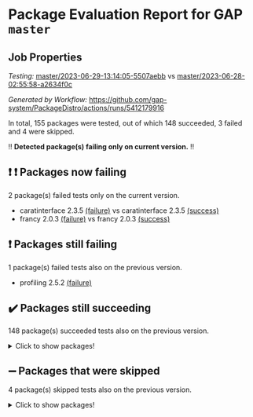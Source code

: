 # Package Evaluation Report for GAP `master`

## Job Properties

*Testing:* [master/2023-06-29-13:14:05-5507aebb](https://github.com/gap-system/PackageDistro/blob/data/reports/master/2023-06-29-13:14:05-5507aebb) vs [master/2023-06-28-02:55:58-a2634f0c](https://github.com/gap-system/PackageDistro/blob/data/reports/master/2023-06-28-02:55:58-a2634f0c)

*Generated by Workflow:* https://github.com/gap-system/PackageDistro/actions/runs/5412179916

In total, 155 packages were tested, out of which 148 succeeded, 3 failed and 4 were skipped.

:bangbang: **Detected package(s) failing only on current version.** :bangbang:

## :exclamation: :exclamation: Packages now failing

2 package(s) failed tests only on the current version.
- caratinterface 2.3.5 [(failure)](https://github.com/gap-system/PackageDistro/actions/runs/5412179916/jobs/9836291757) vs caratinterface 2.3.5 [(success)](https://github.com/gap-system/PackageDistro/actions/runs/5396584369/jobs/9800534307)
- francy 2.0.3 [(failure)](https://github.com/gap-system/PackageDistro/actions/runs/5412179916/jobs/9836297027) vs francy 2.0.3 [(success)](https://github.com/gap-system/PackageDistro/actions/runs/5396584369/jobs/9800536671)

## :exclamation: Packages still failing

1 package(s) failed tests also on the previous version.
- profiling 2.5.2 [(failure)](https://github.com/gap-system/PackageDistro/actions/runs/5412179916/jobs/9836307106)

## :heavy_check_mark: Packages still succeeding

148 package(s) succeeded tests also on the previous version.
<details><summary>Click to show packages!</summary>

- 4ti2interface 2023.02-04 [(success)](https://github.com/gap-system/PackageDistro/actions/runs/5412179916/jobs/9836290041)
- ace 5.6.2 [(success)](https://github.com/gap-system/PackageDistro/actions/runs/5412179916/jobs/9836290215)
- aclib 1.3.2 [(success)](https://github.com/gap-system/PackageDistro/actions/runs/5412179916/jobs/9836290339)
- agt 0.3.1 [(success)](https://github.com/gap-system/PackageDistro/actions/runs/5412179916/jobs/9836290470)
- alnuth 3.2.1 [(success)](https://github.com/gap-system/PackageDistro/actions/runs/5412179916/jobs/9836290612)
- anupq 3.3.0 [(success)](https://github.com/gap-system/PackageDistro/actions/runs/5412179916/jobs/9836290755)
- atlasrep 2.1.6 [(success)](https://github.com/gap-system/PackageDistro/actions/runs/5412179916/jobs/9836290901)
- autodoc 2023.06.19 [(success)](https://github.com/gap-system/PackageDistro/actions/runs/5412179916/jobs/9836291036)
- automata 1.15 [(success)](https://github.com/gap-system/PackageDistro/actions/runs/5412179916/jobs/9836291186)
- automgrp 1.3.2 [(success)](https://github.com/gap-system/PackageDistro/actions/runs/5412179916/jobs/9836291312)
- autpgrp 1.11 [(success)](https://github.com/gap-system/PackageDistro/actions/runs/5412179916/jobs/9836291477)
- cap 2023.06-08 [(success)](https://github.com/gap-system/PackageDistro/actions/runs/5412179916/jobs/9836291613)
- cddinterface 2022.11.01 [(success)](https://github.com/gap-system/PackageDistro/actions/runs/5412179916/jobs/9836291895)
- circle 1.6.6 [(success)](https://github.com/gap-system/PackageDistro/actions/runs/5412179916/jobs/9836292027)
- classicpres 1.22 [(success)](https://github.com/gap-system/PackageDistro/actions/runs/5412179916/jobs/9836292153)
- cohomolo 1.6.11 [(success)](https://github.com/gap-system/PackageDistro/actions/runs/5412179916/jobs/9836292267)
- congruence 1.2.5 [(success)](https://github.com/gap-system/PackageDistro/actions/runs/5412179916/jobs/9836292405)
- corelg 1.56 [(success)](https://github.com/gap-system/PackageDistro/actions/runs/5412179916/jobs/9836292542)
- crime 1.6 [(success)](https://github.com/gap-system/PackageDistro/actions/runs/5412179916/jobs/9836292690)
- crisp 1.4.6 [(success)](https://github.com/gap-system/PackageDistro/actions/runs/5412179916/jobs/9836292842)
- crypting 0.10.4 [(success)](https://github.com/gap-system/PackageDistro/actions/runs/5412179916/jobs/9836293040)
- cryst 4.1.26 [(success)](https://github.com/gap-system/PackageDistro/actions/runs/5412179916/jobs/9836293310)
- crystcat 1.1.10 [(success)](https://github.com/gap-system/PackageDistro/actions/runs/5412179916/jobs/9836293488)
- ctbllib 1.3.6 [(success)](https://github.com/gap-system/PackageDistro/actions/runs/5412179916/jobs/9836293648)
- cubefree 1.19 [(success)](https://github.com/gap-system/PackageDistro/actions/runs/5412179916/jobs/9836293816)
- curlinterface 2.3.2 [(success)](https://github.com/gap-system/PackageDistro/actions/runs/5412179916/jobs/9836293953)
- cvec 2.8.1 [(success)](https://github.com/gap-system/PackageDistro/actions/runs/5412179916/jobs/9836294120)
- datastructures 0.3.0 [(success)](https://github.com/gap-system/PackageDistro/actions/runs/5412179916/jobs/9836294328)
- deepthought 1.0.6 [(success)](https://github.com/gap-system/PackageDistro/actions/runs/5412179916/jobs/9836294505)
- design 1.8 [(success)](https://github.com/gap-system/PackageDistro/actions/runs/5412179916/jobs/9836294666)
- difsets 2.3.1 [(success)](https://github.com/gap-system/PackageDistro/actions/runs/5412179916/jobs/9836294816)
- digraphs 1.6.2 [(success)](https://github.com/gap-system/PackageDistro/actions/runs/5412179916/jobs/9836294987)
- edim 1.3.7 [(success)](https://github.com/gap-system/PackageDistro/actions/runs/5412179916/jobs/9836295140)
- example 4.3.4 [(success)](https://github.com/gap-system/PackageDistro/actions/runs/5412179916/jobs/9836295320)
- examplesforhomalg 2023.02-04 [(success)](https://github.com/gap-system/PackageDistro/actions/runs/5412179916/jobs/9836295481)
- factint 1.6.3 [(success)](https://github.com/gap-system/PackageDistro/actions/runs/5412179916/jobs/9836295585)
- ferret 1.0.9 [(success)](https://github.com/gap-system/PackageDistro/actions/runs/5412179916/jobs/9836295729)
- fga 1.5.0 [(success)](https://github.com/gap-system/PackageDistro/actions/runs/5412179916/jobs/9836295905)
- fining 1.5.5 [(success)](https://github.com/gap-system/PackageDistro/actions/runs/5412179916/jobs/9836296039)
- float 1.0.3 [(success)](https://github.com/gap-system/PackageDistro/actions/runs/5412179916/jobs/9836296176)
- format 1.4.3 [(success)](https://github.com/gap-system/PackageDistro/actions/runs/5412179916/jobs/9836296337)
- forms 1.2.9 [(success)](https://github.com/gap-system/PackageDistro/actions/runs/5412179916/jobs/9836296496)
- fplsa 1.2.6 [(success)](https://github.com/gap-system/PackageDistro/actions/runs/5412179916/jobs/9836296719)
- fr 2.4.12 [(success)](https://github.com/gap-system/PackageDistro/actions/runs/5412179916/jobs/9836296867)
- fwtree 1.3 [(success)](https://github.com/gap-system/PackageDistro/actions/runs/5412179916/jobs/9836297214)
- gapdoc 1.6.6 [(success)](https://github.com/gap-system/PackageDistro/actions/runs/5412179916/jobs/9836297406)
- gauss 2023.02-04 [(success)](https://github.com/gap-system/PackageDistro/actions/runs/5412179916/jobs/9836297548)
- gaussforhomalg 2023.02-04 [(success)](https://github.com/gap-system/PackageDistro/actions/runs/5412179916/jobs/9836297727)
- gbnp 1.0.5 [(success)](https://github.com/gap-system/PackageDistro/actions/runs/5412179916/jobs/9836297900)
- generalizedmorphismsforcap 2023.03-01 [(success)](https://github.com/gap-system/PackageDistro/actions/runs/5412179916/jobs/9836298083)
- genss 1.6.8 [(success)](https://github.com/gap-system/PackageDistro/actions/runs/5412179916/jobs/9836298236)
- gradedmodules 2023.02-04 [(success)](https://github.com/gap-system/PackageDistro/actions/runs/5412179916/jobs/9836298383)
- gradedringforhomalg 2023.02-04 [(success)](https://github.com/gap-system/PackageDistro/actions/runs/5412179916/jobs/9836298548)
- grape 4.9.0 [(success)](https://github.com/gap-system/PackageDistro/actions/runs/5412179916/jobs/9836298686)
- groupoids 1.73 [(success)](https://github.com/gap-system/PackageDistro/actions/runs/5412179916/jobs/9836298836)
- grpconst 2.6.4 [(success)](https://github.com/gap-system/PackageDistro/actions/runs/5412179916/jobs/9836299020)
- guarana 0.96.3 [(success)](https://github.com/gap-system/PackageDistro/actions/runs/5412179916/jobs/9836299176)
- guava 3.18 [(success)](https://github.com/gap-system/PackageDistro/actions/runs/5412179916/jobs/9836299323)
- hap 1.56 [(success)](https://github.com/gap-system/PackageDistro/actions/runs/5412179916/jobs/9836299465)
- hapcryst 0.1.15 [(success)](https://github.com/gap-system/PackageDistro/actions/runs/5412179916/jobs/9836299634)
- hecke 1.5.3 [(success)](https://github.com/gap-system/PackageDistro/actions/runs/5412179916/jobs/9836299771)
- help 3.5 [(success)](https://github.com/gap-system/PackageDistro/actions/runs/5412179916/jobs/9836299937)
- homalg 2023.02-05 [(success)](https://github.com/gap-system/PackageDistro/actions/runs/5412179916/jobs/9836300114)
- homalgtocas 2023.02-04 [(success)](https://github.com/gap-system/PackageDistro/actions/runs/5412179916/jobs/9836300269)
- idrel 2.45 [(success)](https://github.com/gap-system/PackageDistro/actions/runs/5412179916/jobs/9836300434)
- images 1.3.1 [(success)](https://github.com/gap-system/PackageDistro/actions/runs/5412179916/jobs/9836300575)
- intpic 0.3.0 [(success)](https://github.com/gap-system/PackageDistro/actions/runs/5412179916/jobs/9836300726)
- io 4.8.1 [(success)](https://github.com/gap-system/PackageDistro/actions/runs/5412179916/jobs/9836300877)
- io_forhomalg 2023.02-04 [(success)](https://github.com/gap-system/PackageDistro/actions/runs/5412179916/jobs/9836301050)
- irredsol 1.4.4 [(success)](https://github.com/gap-system/PackageDistro/actions/runs/5412179916/jobs/9836301221)
- json 2.1.1 [(success)](https://github.com/gap-system/PackageDistro/actions/runs/5412179916/jobs/9836301408)
- jupyterkernel 1.5.0 [(success)](https://github.com/gap-system/PackageDistro/actions/runs/5412179916/jobs/9836301552)
- jupyterviz 1.5.6 [(success)](https://github.com/gap-system/PackageDistro/actions/runs/5412179916/jobs/9836301700)
- kan 1.35 [(success)](https://github.com/gap-system/PackageDistro/actions/runs/5412179916/jobs/9836301857)
- kbmag 1.5.11 [(success)](https://github.com/gap-system/PackageDistro/actions/runs/5412179916/jobs/9836302037)
- laguna 3.9.6 [(success)](https://github.com/gap-system/PackageDistro/actions/runs/5412179916/jobs/9836302212)
- liealgdb 2.2.1 [(success)](https://github.com/gap-system/PackageDistro/actions/runs/5412179916/jobs/9836302394)
- liepring 2.8 [(success)](https://github.com/gap-system/PackageDistro/actions/runs/5412179916/jobs/9836302554)
- liering 2.4.2 [(success)](https://github.com/gap-system/PackageDistro/actions/runs/5412179916/jobs/9836302709)
- linearalgebraforcap 2023.06-02 [(success)](https://github.com/gap-system/PackageDistro/actions/runs/5412179916/jobs/9836302896)
- localizeringforhomalg 2023.02-04 [(success)](https://github.com/gap-system/PackageDistro/actions/runs/5412179916/jobs/9836303032)
- loops 3.4.3 [(success)](https://github.com/gap-system/PackageDistro/actions/runs/5412179916/jobs/9836303171)
- lpres 1.0.3 [(success)](https://github.com/gap-system/PackageDistro/actions/runs/5412179916/jobs/9836303337)
- majoranaalgebras 1.5.1 [(success)](https://github.com/gap-system/PackageDistro/actions/runs/5412179916/jobs/9836303530)
- mapclass 1.4.6 [(success)](https://github.com/gap-system/PackageDistro/actions/runs/5412179916/jobs/9836303673)
- matgrp 0.70 [(success)](https://github.com/gap-system/PackageDistro/actions/runs/5412179916/jobs/9836303848)
- matricesforhomalg 2023.02-04 [(success)](https://github.com/gap-system/PackageDistro/actions/runs/5412179916/jobs/9836304023)
- modisom 2.5.4 [(success)](https://github.com/gap-system/PackageDistro/actions/runs/5412179916/jobs/9836304188)
- modulepresentationsforcap 2023.06-02 [(success)](https://github.com/gap-system/PackageDistro/actions/runs/5412179916/jobs/9836304348)
- modules 2023.02-04 [(success)](https://github.com/gap-system/PackageDistro/actions/runs/5412179916/jobs/9836304514)
- monoidalcategories 2023.05-03 [(success)](https://github.com/gap-system/PackageDistro/actions/runs/5412179916/jobs/9836304671)
- nconvex 2022.09-01 [(success)](https://github.com/gap-system/PackageDistro/actions/runs/5412179916/jobs/9836304858)
- nilmat 1.4.2 [(success)](https://github.com/gap-system/PackageDistro/actions/runs/5412179916/jobs/9836305012)
- nock 1.5 [(success)](https://github.com/gap-system/PackageDistro/actions/runs/5412179916/jobs/9836305185)
- normalizinterface 1.3.6 [(success)](https://github.com/gap-system/PackageDistro/actions/runs/5412179916/jobs/9836305335)
- nq 2.5.10 [(success)](https://github.com/gap-system/PackageDistro/actions/runs/5412179916/jobs/9836305532)
- numericalsgps 1.3.1 [(success)](https://github.com/gap-system/PackageDistro/actions/runs/5412179916/jobs/9836305707)
- openmath 11.5.3 [(success)](https://github.com/gap-system/PackageDistro/actions/runs/5412179916/jobs/9836305877)
- orb 4.9.0 [(success)](https://github.com/gap-system/PackageDistro/actions/runs/5412179916/jobs/9836306023)
- packagemanager 1.4.1 [(success)](https://github.com/gap-system/PackageDistro/actions/runs/5412179916/jobs/9836306170)
- patternclass 2.4.3 [(success)](https://github.com/gap-system/PackageDistro/actions/runs/5412179916/jobs/9836306318)
- permut 2.0.4 [(success)](https://github.com/gap-system/PackageDistro/actions/runs/5412179916/jobs/9836306465)
- polenta 1.3.10 [(success)](https://github.com/gap-system/PackageDistro/actions/runs/5412179916/jobs/9836306597)
- polymaking 0.8.6 [(success)](https://github.com/gap-system/PackageDistro/actions/runs/5412179916/jobs/9836306770)
- primgrp 3.4.4 [(success)](https://github.com/gap-system/PackageDistro/actions/runs/5412179916/jobs/9836306928)
- qpa 1.34 [(success)](https://github.com/gap-system/PackageDistro/actions/runs/5412179916/jobs/9836307258)
- quagroup 1.8.3 [(success)](https://github.com/gap-system/PackageDistro/actions/runs/5412179916/jobs/9836307394)
- radiroot 2.9 [(success)](https://github.com/gap-system/PackageDistro/actions/runs/5412179916/jobs/9836307530)
- rcwa 4.7.1 [(success)](https://github.com/gap-system/PackageDistro/actions/runs/5412179916/jobs/9836307677)
- rds 1.8 [(success)](https://github.com/gap-system/PackageDistro/actions/runs/5412179916/jobs/9836307847)
- recog 1.4.2 [(success)](https://github.com/gap-system/PackageDistro/actions/runs/5412179916/jobs/9836307988)
- repndecomp 1.3.0 [(success)](https://github.com/gap-system/PackageDistro/actions/runs/5412179916/jobs/9836308151)
- repsn 3.1.1 [(success)](https://github.com/gap-system/PackageDistro/actions/runs/5412179916/jobs/9836308305)
- resclasses 4.7.3 [(success)](https://github.com/gap-system/PackageDistro/actions/runs/5412179916/jobs/9836308455)
- ringsforhomalg 2023.02-05 [(success)](https://github.com/gap-system/PackageDistro/actions/runs/5412179916/jobs/9836308646)
- sco 2023.02-04 [(success)](https://github.com/gap-system/PackageDistro/actions/runs/5412179916/jobs/9836308782)
- scscp 2.4.1 [(success)](https://github.com/gap-system/PackageDistro/actions/runs/5412179916/jobs/9836308921)
- semigroups 5.2.1 [(success)](https://github.com/gap-system/PackageDistro/actions/runs/5412179916/jobs/9836309081)
- sglppow 2.3 [(success)](https://github.com/gap-system/PackageDistro/actions/runs/5412179916/jobs/9836309242)
- sgpviz 0.999.5 [(success)](https://github.com/gap-system/PackageDistro/actions/runs/5412179916/jobs/9836309444)
- simpcomp 2.1.14 [(success)](https://github.com/gap-system/PackageDistro/actions/runs/5412179916/jobs/9836309599)
- singular 2023.02.09 [(success)](https://github.com/gap-system/PackageDistro/actions/runs/5412179916/jobs/9836309737)
- sl2reps 1.1 [(success)](https://github.com/gap-system/PackageDistro/actions/runs/5412179916/jobs/9836309872)
- sla 1.5.3 [(success)](https://github.com/gap-system/PackageDistro/actions/runs/5412179916/jobs/9836310010)
- smallgrp 1.5.3 [(success)](https://github.com/gap-system/PackageDistro/actions/runs/5412179916/jobs/9836310149)
- smallsemi 0.6.13 [(success)](https://github.com/gap-system/PackageDistro/actions/runs/5412179916/jobs/9836310306)
- sonata 2.9.6 [(success)](https://github.com/gap-system/PackageDistro/actions/runs/5412179916/jobs/9836310485)
- sophus 1.27 [(success)](https://github.com/gap-system/PackageDistro/actions/runs/5412179916/jobs/9836310663)
- spinsym 1.5.2 [(success)](https://github.com/gap-system/PackageDistro/actions/runs/5412179916/jobs/9836310844)
- standardff 0.9.4 [(success)](https://github.com/gap-system/PackageDistro/actions/runs/5412179916/jobs/9836311020)
- symbcompcc 1.3.2 [(success)](https://github.com/gap-system/PackageDistro/actions/runs/5412179916/jobs/9836311176)
- thelma 1.3 [(success)](https://github.com/gap-system/PackageDistro/actions/runs/5412179916/jobs/9836311334)
- tomlib 1.2.9 [(success)](https://github.com/gap-system/PackageDistro/actions/runs/5412179916/jobs/9836311489)
- toolsforhomalg 2023.05-01 [(success)](https://github.com/gap-system/PackageDistro/actions/runs/5412179916/jobs/9836311670)
- toric 1.9.5 [(success)](https://github.com/gap-system/PackageDistro/actions/runs/5412179916/jobs/9836311826)
- toricvarieties 2022.07.13 [(success)](https://github.com/gap-system/PackageDistro/actions/runs/5412179916/jobs/9836311988)
- transgrp 3.6.4 [(success)](https://github.com/gap-system/PackageDistro/actions/runs/5412179916/jobs/9836312153)
- ugaly 4.0.3 [(success)](https://github.com/gap-system/PackageDistro/actions/runs/5412179916/jobs/9836312314)
- unipot 1.5 [(success)](https://github.com/gap-system/PackageDistro/actions/runs/5412179916/jobs/9836312452)
- unitlib 4.2.0 [(success)](https://github.com/gap-system/PackageDistro/actions/runs/5412179916/jobs/9836312611)
- utils 0.82 [(success)](https://github.com/gap-system/PackageDistro/actions/runs/5412179916/jobs/9836312806)
- uuid 0.7 [(success)](https://github.com/gap-system/PackageDistro/actions/runs/5412179916/jobs/9836312947)
- walrus 0.9991 [(success)](https://github.com/gap-system/PackageDistro/actions/runs/5412179916/jobs/9836313119)
- wedderga 4.10.4 [(success)](https://github.com/gap-system/PackageDistro/actions/runs/5412179916/jobs/9836313265)
- xmod 2.91 [(success)](https://github.com/gap-system/PackageDistro/actions/runs/5412179916/jobs/9836313407)
- xmodalg 1.23 [(success)](https://github.com/gap-system/PackageDistro/actions/runs/5412179916/jobs/9836313532)
- yangbaxter 0.10.3 [(success)](https://github.com/gap-system/PackageDistro/actions/runs/5412179916/jobs/9836313635)
- zeromqinterface 0.14 [(success)](https://github.com/gap-system/PackageDistro/actions/runs/5412179916/jobs/9836313770)
</details>

## :heavy_minus_sign: Packages that were skipped

4 package(s) skipped tests also on the previous version.
<details><summary>Click to show packages!</summary>

- browse 1.8.21 [(skipped)](https://github.com/gap-system/PackageDistro/actions/runs/5412179916/jobs/9835934124)
- itc 1.5.1 [(skipped)](https://github.com/gap-system/PackageDistro/actions/runs/5412179916/jobs/9835934124)
- polycyclic 2.16 [(skipped)](https://github.com/gap-system/PackageDistro/actions/runs/5412179916/jobs/9835934124)
- xgap 4.31 [(skipped)](https://github.com/gap-system/PackageDistro/actions/runs/5412179916/jobs/9835934124)
</details>

